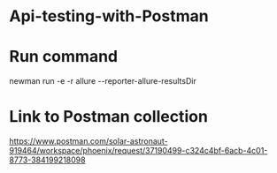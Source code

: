 # Api-testing-with-Postman

# Run command 
newman run <Collection> -e <Environment> -r allure --reporter-allure-resultsDir <allure-results-out-dir>

# Link to Postman collection

https://www.postman.com/solar-astronaut-919464/workspace/phoenix/request/37190499-c324c4bf-6acb-4c01-8773-384199218098
